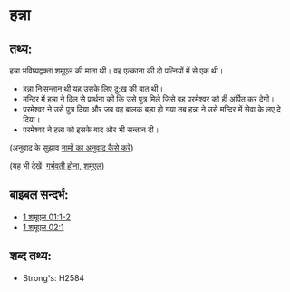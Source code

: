 # हन्ना #

## तथ्य: ##

हन्ना भविष्यद्वक्ता शमूएल की माता थी। वह एल्काना की दो पत्नियों में से एक थी।

* हन्ना निःसन्तान थी यह उसके लिए दु:ख की बात थी।
* मन्दिर में हन्ना ने दिल से प्रार्थना की कि उसे पुत्र मिले जिसे वह परमेश्वर को ही अर्पित कर देगी।
* परमेश्वर ने उसे पुत्र दिया और जब वह बालक बड़ा हो गया तब हन्ना ने उसे मन्दिर में सेवा के लए दे दिया।
* परमेश्वर ने हन्ना को इसके बाद और भी सन्तान दी।

(अनुवाद के सुझाव [नामों का अनुवाद कैसे करें](rc://en/ta/man/translate/translate-names))

(यह भी देखें: [गर्भवती होना](../other/conceive.md), [शमूएल](../names/samuel.md))

## बाइबल सन्दर्भ: ##

* [1 शमूएल 01:1-2](rc://en/tn/help/1sa/01/01)
* [1 शमूएल 02:1](rc://en/tn/help/1sa/02/01)

## शब्द तथ्य: ##

* Strong's: H2584
